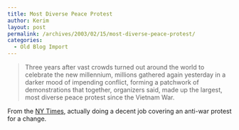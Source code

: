 ```yaml
---
title: Most Diverse Peace Protest
author: Kerim
layout: post
permalink: /archives/2003/02/15/most-diverse-peace-protest/
categories:
  - Old Blog Import
---
```


>   Three years after vast crowds turned out around the world to celebrate the new millennium, millions gathered again yesterday in a darker mood of impending conflict, forming a patchwork of demonstrations that together, organizers said, made up the largest, most diverse peace protest since the Vietnam War.


From the <a href="http://www.nytimes.com/2003/02/16/international/16RALL.html?pagewanted=all&position=top" onclick="_gaq.push(['_trackEvent', 'outbound-article', 'http://www.nytimes.com/2003/02/16/international/16RALL.html?pagewanted=all&position=top', 'NY Times']);" >NY Times</a>, actually doing a decent job covering an anti-war protest for a change.

